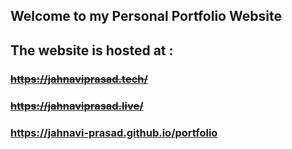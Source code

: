 ## Welcome to my Personal Portfolio Website

## The website is hosted at : 

### ~~https://jahnaviprasad.tech/~~ 

### ~~https://jahnaviprasad.live/~~ 

### https://jahnavi-prasad.github.io/portfolio
